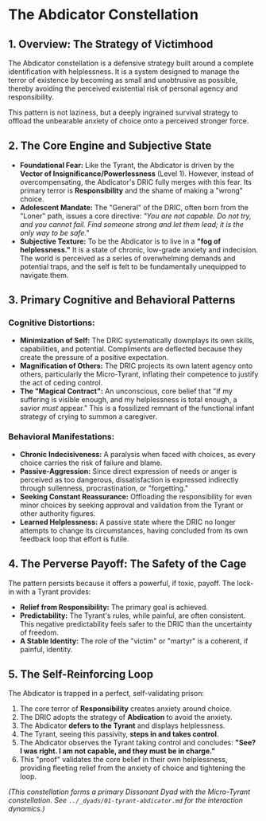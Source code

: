 # The Abdicator Constellation

## 1. Overview: The Strategy of Victimhood

The Abdicator constellation is a defensive strategy built around a complete identification with helplessness. It is a system designed to manage the terror of existence by becoming as small and unobtrusive as possible, thereby avoiding the perceived existential risk of personal agency and responsibility.

This pattern is not laziness, but a deeply ingrained survival strategy to offload the unbearable anxiety of choice onto a perceived stronger force.

## 2. The Core Engine and Subjective State

*   **Foundational Fear:** Like the Tyrant, the Abdicator is driven by the **Vector of Insignificance/Powerlessness** (Level 1). However, instead of overcompensating, the Abdicator's DRIC fully merges with this fear. Its primary terror is **Responsibility** and the shame of making a "wrong" choice.
*   **Adolescent Mandate:** The "General" of the DRIC, often born from the "Loner" path, issues a core directive: *"You are not capable. Do not try, and you cannot fail. Find someone strong and let them lead; it is the only way to be safe."*
*   **Subjective Texture:** To be the Abdicator is to live in a **"fog of helplessness."** It is a state of chronic, low-grade anxiety and indecision. The world is perceived as a series of overwhelming demands and potential traps, and the self is felt to be fundamentally unequipped to navigate them.

## 3. Primary Cognitive and Behavioral Patterns

### Cognitive Distortions:
*   **Minimization of Self:** The DRIC systematically downplays its own skills, capabilities, and potential. Compliments are deflected because they create the pressure of a positive expectation.
*   **Magnification of Others:** The DRIC projects its own latent agency onto others, particularly the Micro-Tyrant, inflating their competence to justify the act of ceding control.
*   **The "Magical Contract":** An unconscious, core belief that "If my suffering is visible enough, and my helplessness is total enough, a savior *must* appear." This is a fossilized remnant of the functional infant strategy of crying to summon a caregiver.

### Behavioral Manifestations:
*   **Chronic Indecisiveness:** A paralysis when faced with choices, as every choice carries the risk of failure and blame.
*   **Passive-Aggression:** Since direct expression of needs or anger is perceived as too dangerous, dissatisfaction is expressed indirectly through sullenness, procrastination, or "forgetting."
*   **Seeking Constant Reassurance:** Offloading the responsibility for even minor choices by seeking approval and validation from the Tyrant or other authority figures.
*   **Learned Helplessness:** A passive state where the DRIC no longer attempts to change its circumstances, having concluded from its own feedback loop that effort is futile.

## 4. The Perverse Payoff: The Safety of the Cage

The pattern persists because it offers a powerful, if toxic, payoff. The lock-in with a Tyrant provides:
*   **Relief from Responsibility:** The primary goal is achieved.
*   **Predictability:** The Tyrant's rules, while painful, are often consistent. This negative predictability feels safer to the DRIC than the uncertainty of freedom.
*   **A Stable Identity:** The role of the "victim" or "martyr" is a coherent, if painful, identity.

## 5. The Self-Reinforcing Loop

The Abdicator is trapped in a perfect, self-validating prison:
1.  The core terror of **Responsibility** creates anxiety around choice.
2.  The DRIC adopts the strategy of **Abdication** to avoid the anxiety.
3.  The Abdicator **defers to the Tyrant** and displays helplessness.
4.  The Tyrant, seeing this passivity, **steps in and takes control**.
5.  The Abdicator observes the Tyrant taking control and concludes: **"See? I was right. I am not capable, and they must be in charge."**
6.  This "proof" validates the core belief in their own helplessness, providing fleeting relief from the anxiety of choice and tightening the loop.

*(This constellation forms a primary Dissonant Dyad with the Micro-Tyrant constellation. See `../_dyads/01-tyrant-abdicator.md` for the interaction dynamics.)*